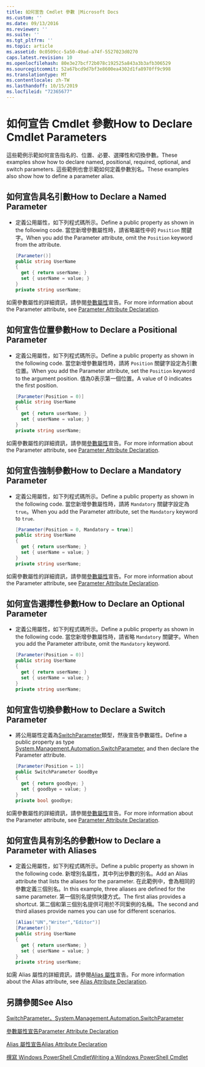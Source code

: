```yaml
---
title: 如何宣告 Cmdlet 參數 |Microsoft Docs
ms.custom: ''
ms.date: 09/13/2016
ms.reviewer: ''
ms.suite: ''
ms.tgt_pltfrm: ''
ms.topic: article
ms.assetid: 0c0509cc-5a50-49ad-a74f-5527023d0270
caps.latest.revision: 10
ms.openlocfilehash: 80e3e27bcf72b078c192525a843a3b3afb306529
ms.sourcegitcommit: 52a67bcd9d7bf3e8600ea4302d1fa8970ff9c998
ms.translationtype: MT
ms.contentlocale: zh-TW
ms.lasthandoff: 10/15/2019
ms.locfileid: "72365677"
---
```

# <a name="how-to-declare-cmdlet-parameters"></a><span data-ttu-id="e3365-102">如何宣告 Cmdlet 參數</span><span class="sxs-lookup"><span data-stu-id="e3365-102">How to Declare Cmdlet Parameters</span></span>

<span data-ttu-id="e3365-103">這些範例示範如何宣告指名的、位置、必要、選擇性和切換參數。</span><span class="sxs-lookup"><span data-stu-id="e3365-103">These examples show how to declare named, positional, required, optional, and switch parameters.</span></span> <span data-ttu-id="e3365-104">這些範例也會示範如何定義參數別名。</span><span class="sxs-lookup"><span data-stu-id="e3365-104">These examples also show how to define a parameter alias.</span></span>

## <a name="how-to-declare-a-named-parameter"></a><span data-ttu-id="e3365-105">如何宣告具名引數</span><span class="sxs-lookup"><span data-stu-id="e3365-105">How to Declare a Named Parameter</span></span>

- <span data-ttu-id="e3365-106">定義公用屬性，如下列程式碼所示。</span><span class="sxs-lookup"><span data-stu-id="e3365-106">Define a public property as shown in the following code.</span></span> <span data-ttu-id="e3365-107">當您新增參數屬性時，請省略屬性中的 `Position` 關鍵字。</span><span class="sxs-lookup"><span data-stu-id="e3365-107">When you add the Parameter attribute, omit the `Position` keyword from the attribute.</span></span>

    ```csharp
    [Parameter()]
    public string UserName
    {
      get { return userName; }
      set { userName = value; }
    }
    private string userName;
    ```

<span data-ttu-id="e3365-108">如需參數屬性的詳細資訊，請參閱[參數屬性](./parameter-attribute-declaration.md)宣告。</span><span class="sxs-lookup"><span data-stu-id="e3365-108">For more information about the Parameter attribute, see [Parameter Attribute Declaration](./parameter-attribute-declaration.md).</span></span>

## <a name="how-to-declare-a-positional-parameter"></a><span data-ttu-id="e3365-109">如何宣告位置參數</span><span class="sxs-lookup"><span data-stu-id="e3365-109">How to Declare a Positional Parameter</span></span>

- <span data-ttu-id="e3365-110">定義公用屬性，如下列程式碼所示。</span><span class="sxs-lookup"><span data-stu-id="e3365-110">Define a public property as shown in the following code.</span></span> <span data-ttu-id="e3365-111">當您新增參數屬性時，請將 `Position` 關鍵字設定為引數位置。</span><span class="sxs-lookup"><span data-stu-id="e3365-111">When you add the Parameter attribute, set the `Position` keyword to the argument position.</span></span> <span data-ttu-id="e3365-112">值為0表示第一個位置。</span><span class="sxs-lookup"><span data-stu-id="e3365-112">A value of 0 indicates the first position.</span></span>

    ```csharp
    [Parameter(Position = 0)]
    public string UserName
    {
      get { return userName; }
      set { userName = value; }
    }
    private string userName;
    ```

<span data-ttu-id="e3365-113">如需參數屬性的詳細資訊，請參閱[參數屬性](./parameter-attribute-declaration.md)宣告。</span><span class="sxs-lookup"><span data-stu-id="e3365-113">For more information about the Parameter attribute, see [Parameter Attribute Declaration](./parameter-attribute-declaration.md).</span></span>

## <a name="how-to-declare-a-mandatory-parameter"></a><span data-ttu-id="e3365-114">如何宣告強制參數</span><span class="sxs-lookup"><span data-stu-id="e3365-114">How to Declare a Mandatory Parameter</span></span>

- <span data-ttu-id="e3365-115">定義公用屬性，如下列程式碼所示。</span><span class="sxs-lookup"><span data-stu-id="e3365-115">Define a public property as shown in the following code.</span></span> <span data-ttu-id="e3365-116">當您新增參數屬性時，請將 `Mandatory` 關鍵字設定為 `true`。</span><span class="sxs-lookup"><span data-stu-id="e3365-116">When you add the Parameter attribute, set the `Mandatory` keyword to `true`.</span></span>

    ```csharp
    [Parameter(Position = 0, Mandatory = true)]
    public string UserName
    {
      get { return userName; }
      set { userName = value; }
    }
    private string userName;
    ```

<span data-ttu-id="e3365-117">如需參數屬性的詳細資訊，請參閱[參數屬性](./parameter-attribute-declaration.md)宣告。</span><span class="sxs-lookup"><span data-stu-id="e3365-117">For more information about the Parameter attribute, see [Parameter Attribute Declaration](./parameter-attribute-declaration.md).</span></span>

## <a name="how-to-declare-an-optional-parameter"></a><span data-ttu-id="e3365-118">如何宣告選擇性參數</span><span class="sxs-lookup"><span data-stu-id="e3365-118">How to Declare an Optional Parameter</span></span>

- <span data-ttu-id="e3365-119">定義公用屬性，如下列程式碼所示。</span><span class="sxs-lookup"><span data-stu-id="e3365-119">Define a public property as shown in the following code.</span></span> <span data-ttu-id="e3365-120">當您新增參數屬性時，請省略 `Mandatory` 關鍵字。</span><span class="sxs-lookup"><span data-stu-id="e3365-120">When you add the Parameter attribute, omit the `Mandatory` keyword.</span></span>

    ```csharp
    [Parameter(Position = 0)]
    public string UserName
    {
      get { return userName; }
      set { userName = value; }
    }
    private string userName;
    ```

## <a name="how-to-declare-a-switch-parameter"></a><span data-ttu-id="e3365-121">如何宣告切換參數</span><span class="sxs-lookup"><span data-stu-id="e3365-121">How to Declare a Switch Parameter</span></span>

- <span data-ttu-id="e3365-122">將公用屬性定義為[SwitchParameter](/dotnet/api/System.Management.Automation.SwitchParameter)類型，然後宣告參數屬性。</span><span class="sxs-lookup"><span data-stu-id="e3365-122">Define a public property as type [System.Management.Automation.SwitchParameter](/dotnet/api/System.Management.Automation.SwitchParameter), and then declare the Parameter attribute.</span></span>

    ```csharp
    [Parameter(Position = 1)]
    public SwitchParameter GoodBye
    {
      get { return goodbye; }
      set { goodbye = value; }
    }
    private bool goodbye;
    ```

<span data-ttu-id="e3365-123">如需參數屬性的詳細資訊，請參閱[參數屬性](./parameter-attribute-declaration.md)宣告。</span><span class="sxs-lookup"><span data-stu-id="e3365-123">For more information about the Parameter attribute, see [Parameter Attribute Declaration](./parameter-attribute-declaration.md).</span></span>

## <a name="how-to-declare-a-parameter-with-aliases"></a><span data-ttu-id="e3365-124">如何宣告具有別名的參數</span><span class="sxs-lookup"><span data-stu-id="e3365-124">How to Declare a Parameter with Aliases</span></span>

- <span data-ttu-id="e3365-125">定義公用屬性，如下列程式碼所示。</span><span class="sxs-lookup"><span data-stu-id="e3365-125">Define a public property as shown in the following code.</span></span> <span data-ttu-id="e3365-126">新增別名屬性，其中列出參數的別名。</span><span class="sxs-lookup"><span data-stu-id="e3365-126">Add an Alias attribute that lists the aliases for the parameter.</span></span> <span data-ttu-id="e3365-127">在此範例中，會為相同的參數定義三個別名。</span><span class="sxs-lookup"><span data-stu-id="e3365-127">In this example, three aliases are defined for the same parameter.</span></span> <span data-ttu-id="e3365-128">第一個別名提供快捷方式。</span><span class="sxs-lookup"><span data-stu-id="e3365-128">The first alias provides a shortcut.</span></span> <span data-ttu-id="e3365-129">第二個和第三個別名提供可用於不同案例的名稱。</span><span class="sxs-lookup"><span data-stu-id="e3365-129">The second and third aliases provide names you can use for different scenarios.</span></span>

    ```csharp
    [Alias("UN","Writer","Editor")]
    [Parameter()]
    public string UserName
    {
      get { return userName; }
      set { userName = value; }
    }
    private string userName;
    ```

<span data-ttu-id="e3365-130">如需 Alias 屬性的詳細資訊，請參閱[Alias 屬性](./alias-attribute-declaration.md)宣告。</span><span class="sxs-lookup"><span data-stu-id="e3365-130">For more information about the Alias attribute, see [Alias Attribute Declaration](./alias-attribute-declaration.md).</span></span>

## <a name="see-also"></a><span data-ttu-id="e3365-131">另請參閱</span><span class="sxs-lookup"><span data-stu-id="e3365-131">See Also</span></span>

[<span data-ttu-id="e3365-132">SwitchParameter。</span><span class="sxs-lookup"><span data-stu-id="e3365-132">System.Management.Automation.SwitchParameter</span></span>](/dotnet/api/System.Management.Automation.SwitchParameter)

[<span data-ttu-id="e3365-133">參數屬性宣告</span><span class="sxs-lookup"><span data-stu-id="e3365-133">Parameter Attribute Declaration</span></span>](./parameter-attribute-declaration.md)

[<span data-ttu-id="e3365-134">Alias 屬性宣告</span><span class="sxs-lookup"><span data-stu-id="e3365-134">Alias Attribute Declaration</span></span>](./alias-attribute-declaration.md)

[<span data-ttu-id="e3365-135">撰寫 Windows PowerShell Cmdlet</span><span class="sxs-lookup"><span data-stu-id="e3365-135">Writing a Windows PowerShell Cmdlet</span></span>](./writing-a-windows-powershell-cmdlet.md)
